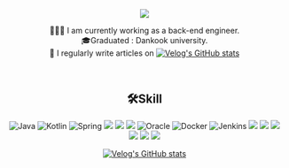 <div align="center">
<a>
    <img src="https://capsule-render.vercel.app/api?type=soft&color=auto&height=100&section=header&text=&#123'✋🏻hello%20world!'&#125&#59&fontSize=50&animation=blinking" />
</a>  
<br />


 👨🏻‍💻 I am currently working as a back-end engineer.<br>
 🎓Graduated : Dankook university.<br>
 📝 I regularly write articles on   [![Velog's GitHub stats](https://velog-readme-stats.vercel.app/api/badge?name=My-Tech-Blog)](https://velog.io/@guns95) <br>



 
<!-- - 📜Certificated : 멋쟁이사자처럼 & Korea IT backend program in Seoul. -->
<br>
<!-- ## 💪🏻 Skills
<img width="550" alt="gunwoo_stack" src="https://user-images.githubusercontent.com/104709432/236626619-4ba15649-a088-4d9f-b301-f099febbe150.PNG">
 -->
 
## 🛠Skill
![Java](https://img.shields.io/badge/java-%23ED8B00.svg?style=flat&logo=openjdk&logoColor=white)</a>
![Kotlin](https://img.shields.io/badge/kotlin-%237F52FF.svg?style=flat&logo=kotlin&logoColor=white)</a>
![Spring](https://img.shields.io/badge/spring-%236DB33F.svg?style=flat&logo=spring&logoColor=white)</a>
<img src="https://img.shields.io/badge/Spring Boot-6DB33F?style=flat&logo=Spring Boot&logoColor=white"/></a>
<img src="https://img.shields.io/badge/JUnit5-25A162?style=flat&logo=JUnit5&logoColor=white"/></a>
<img src="https://img.shields.io/badge/MySQL-4479A1?style=flat&logo=MySQL&logoColor=white"/></a>
![Oracle](https://img.shields.io/badge/Oracle-F80000?style=flat&logo=oracle&logoColor=white)</a>
![Docker](https://img.shields.io/badge/docker-%230db7ed.svg?style=flat&logo=docker&logoColor=white)</a>
![Jenkins](https://img.shields.io/badge/jenkins-%232C5263.svg?style=flat&logo=jenkins&logoColor=white)
<img src="https://img.shields.io/badge/RabbitMQ-FF6600?style=flat&logo=RabbitMQ&logoColor=white">
<img src="https://img.shields.io/badge/Redis-DC382D?style=flat&logo=Redis&logoColor=white"> 
<img src="https://img.shields.io/badge/Amazon%20EC2-FF9900?flat&logo=Amazon%20EC2&logoColor=white">
<img src="https://img.shields.io/badge/Amazon%20S3-569A31?flat&logo=Amazon%20S3&logoColor=white">
<img src="https://img.shields.io/badge/Elasticsearch-005571?flat&logo=Elasticsearch&logoColor=white">
<img src="https://img.shields.io/badge/Kibana-005571?style=flat&logo=Kibana&logoColor=white">


<!-- ## 📚Tools
![GITHUB](https://img.shields.io/badge/github-181717.svg?style=flat&logo=github&logoColor=white)
![GIT](https://img.shields.io/badge/git-F05032.svg?style=flat&logo=git&logoColor=white)
![Eclipse](https://img.shields.io/badge/Eclipse-FE7A16.svg?style=flat&logo=Eclipse&logoColor=white)
![IntelliJ IDEA](https://img.shields.io/badge/IntelliJIDEA-000000.svg?style=flat&logo=intellij-idea&logoColor=white)
![Visual Studio Code](https://img.shields.io/badge/Visual%20Studio%20Code-0078d7.svg?style=flat&logo=visual-studio-code&logoColor=white)
![Sourcetree](https://img.shields.io/badge/Sourcetree-0052CC.svg?style=flat&logo=Sourcetree&logoColor=white) 
 -->
<!-- ## 📊GitHub Stats 
![Anurag's GitHub stats](https://github-readme-stats.vercel.app/api?username=GunsMIn&show_icons=true&theme=transparent)
</div> -->

[![Velog's GitHub stats](https://velog-readme-stats.vercel.app/api?name=gunwoo4670@gmail.com)](https://velog.io/@guns95/posts)

